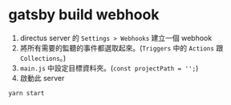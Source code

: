 # gatsby build webhook

1. directus server 的 `Settings > Webhooks` 建立一個 webhook
2. 將所有需要的監聽的事件都選取起來。(`Triggers` 中的 `Actions` 跟 `Collections`。)
3. `main.js` 中設定目標資料夾。(`const projectPath = '';`)
4. 啟動此 server

```sh
yarn start
```
